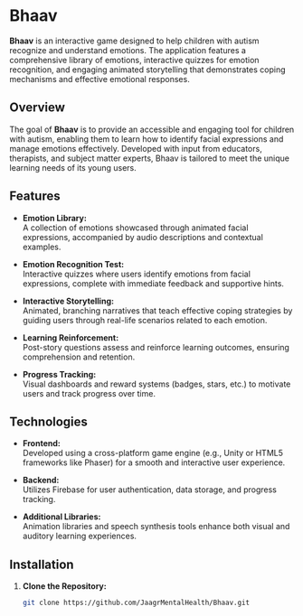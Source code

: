 # Bhaav

**Bhaav** is an interactive game designed to help children with autism recognize and understand emotions. The application features a comprehensive library of emotions, interactive quizzes for emotion recognition, and engaging animated storytelling that demonstrates coping mechanisms and effective emotional responses.

## Overview

The goal of **Bhaav** is to provide an accessible and engaging tool for children with autism, enabling them to learn how to identify facial expressions and manage emotions effectively. Developed with input from educators, therapists, and subject matter experts, Bhaav is tailored to meet the unique learning needs of its young users.

## Features

- **Emotion Library:**  
  A collection of emotions showcased through animated facial expressions, accompanied by audio descriptions and contextual examples.

- **Emotion Recognition Test:**  
  Interactive quizzes where users identify emotions from facial expressions, complete with immediate feedback and supportive hints.

- **Interactive Storytelling:**  
  Animated, branching narratives that teach effective coping strategies by guiding users through real-life scenarios related to each emotion.

- **Learning Reinforcement:**  
  Post-story questions assess and reinforce learning outcomes, ensuring comprehension and retention.

- **Progress Tracking:**  
  Visual dashboards and reward systems (badges, stars, etc.) to motivate users and track progress over time.

## Technologies

- **Frontend:**  
  Developed using a cross-platform game engine (e.g., Unity or HTML5 frameworks like Phaser) for a smooth and interactive user experience.

- **Backend:**  
  Utilizes Firebase for user authentication, data storage, and progress tracking.

- **Additional Libraries:**  
  Animation libraries and speech synthesis tools enhance both visual and auditory learning experiences.

## Installation

1. **Clone the Repository:**
   ```bash
   git clone https://github.com/JaagrMentalHealth/Bhaav.git
